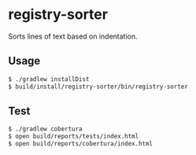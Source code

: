 # registry-sorter
Sorts lines of text based on indentation.

## Usage

```sh
$ ./gradlew installDist
$ build/install/registry-sorter/bin/registry-sorter
```

## Test

```sh
$ ./gradlew cobertura
$ open build/reports/tests/index.html
$ open build/reports/cobertura/index.html
```
